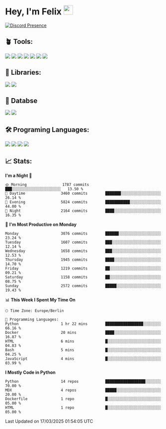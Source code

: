 # Hey, I'm Felix <img src="https://raw.githubusercontent.com/MartinHeinz/MartinHeinz/master/wave.gif" width="30px">

[![Discord Presence](https://lanyard.cnrad.dev/api/1078242409495932969?showDisplayName=true&theme=dark)](https://discord.com/users/1078242409495932969)

## 🪴 Tools:
[![](https://skillicons.dev/icons?i=discord)](https://discord.com/ "Discord")
[![](https://skillicons.dev/icons?i=bots)](https://discord.dev/ "Discord Bots")
[![](https://skillicons.dev/icons?i=pycharm)](https://jetbrains.com/pycharm/ "PyCharm")
[![](https://skillicons.dev/icons?i=webstorm)](https://jetbrains.com/webstorm/ "WebStorm")
[![](https://skillicons.dev/icons?i=vscode)](https://vscode.dev/ "VSC")
[![](https://skillicons.dev/icons?i=git)](https://git-scm.com/ "Git")
[![](https://skillicons.dev/icons?i=github)](https://github.com/ "GitHub")


## 🎉 Libraries:
[![](https://skillicons.dev/icons?i=fastapi)](https://fastapi.tiangolo.com/ "FastAPI")
[![](https://skillicons.dev/icons?i=flask)](https://flask.palletsprojects.com/en/3.0.x/ "Flask")

## 💾 Databse
[![](https://skillicons.dev/icons?i=sqlite)](https://sqlite.org/ "SQLite")
[![](https://skillicons.dev/icons?i=postgresql)](https://postgresql.org/ "PostgreSQL")


## 🛠️ Programing Languages:
[![](https://skillicons.dev/icons?i=py)](https://python.org/ "Python")
[![](https://skillicons.dev/icons?i=html)](https://de.wikipedia.org/wiki/Hypertext_Markup_Language "HTML")
[![](https://skillicons.dev/icons?i=js)](https://de.wikipedia.org/wiki/JavaScript "JavaScript")
[![](https://skillicons.dev/icons?i=css)](https://de.wikipedia.org/wiki/CSS "CSS")

## 📈 Stats:
<!--START_SECTION:waka-->
**I'm a Night 🦉** 

```text
🌞 Morning                1787 commits        ███░░░░░░░░░░░░░░░░░░░░░░   13.50 % 
🌆 Daytime                3460 commits        ███████░░░░░░░░░░░░░░░░░░   26.14 % 
🌃 Evening                5824 commits        ███████████░░░░░░░░░░░░░░   44.00 % 
🌙 Night                  2164 commits        ████░░░░░░░░░░░░░░░░░░░░░   16.35 % 
```
📅 **I'm Most Productive on Monday** 

```text
Monday                   3076 commits        ██████░░░░░░░░░░░░░░░░░░░   23.24 % 
Tuesday                  1607 commits        ███░░░░░░░░░░░░░░░░░░░░░░   12.14 % 
Wednesday                1658 commits        ███░░░░░░░░░░░░░░░░░░░░░░   12.53 % 
Thursday                 1945 commits        ████░░░░░░░░░░░░░░░░░░░░░   14.70 % 
Friday                   1219 commits        ██░░░░░░░░░░░░░░░░░░░░░░░   09.21 % 
Saturday                 1158 commits        ██░░░░░░░░░░░░░░░░░░░░░░░   08.75 % 
Sunday                   2572 commits        █████░░░░░░░░░░░░░░░░░░░░   19.43 % 
```


📊 **This Week I Spent My Time On** 

```text
🕑︎ Time Zone: Europe/Berlin

💬 Programming Languages: 
Python                   1 hr 22 mins        █████████████████░░░░░░░░   66.16 % 
Docker                   20 mins             ████░░░░░░░░░░░░░░░░░░░░░   16.87 % 
HTML                     6 mins              █░░░░░░░░░░░░░░░░░░░░░░░░   04.83 % 
Bash                     5 mins              █░░░░░░░░░░░░░░░░░░░░░░░░   04.25 % 
JavaScript               4 mins              █░░░░░░░░░░░░░░░░░░░░░░░░   03.99 % 
```

**I Mostly Code in Python** 

```text
Python                   14 repos            ██████████████████░░░░░░░   70.00 % 
MDX                      4 repos             █████░░░░░░░░░░░░░░░░░░░░   20.00 % 
Dockerfile               1 repo              █░░░░░░░░░░░░░░░░░░░░░░░░   05.00 % 
HTML                     1 repo              █░░░░░░░░░░░░░░░░░░░░░░░░   05.00 % 
```




 Last Updated on 17/03/2025 01:54:05 UTC
<!--END_SECTION:waka-->
